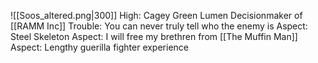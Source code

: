 ![[Soos_altered.png|300]]
High: Cagey Green Lumen Decisionmaker of [[RAMM Inc]]
Trouble: You can never truly tell who the enemy is
Aspect: Steel Skeleton
Aspect: I will free my brethren from [[The Muffin Man]]
Aspect: Lengthy guerilla fighter experience
